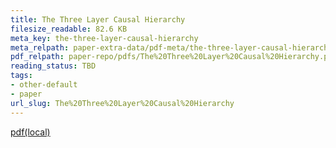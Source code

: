 ```yaml
---
title: The Three Layer Causal Hierarchy
filesize_readable: 82.6 KB
meta_key: the-three-layer-causal-hierarchy
meta_relpath: paper-extra-data/pdf-meta/the-three-layer-causal-hierarchy.yaml
pdf_relpath: paper-repo/pdfs/The%20Three%20Layer%20Causal%20Hierarchy.pdf
reading_status: TBD
tags:
- other-default
- paper
url_slug: The%20Three%20Layer%20Causal%20Hierarchy
---
```


[pdf(local)](../../paper-repo/pdfs/The%20Three%20Layer%20Causal%20Hierarchy.pdf)
